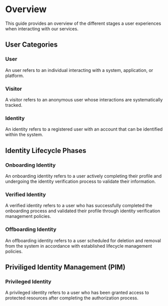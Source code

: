 # Overview
This guide provides an overview of the different stages a user experiences when interacting with our services.

## User Categories

### User
An user refers to an individual interacting with a system, application, or platform.

### Visitor
A visitor refers to an anonymous user whose interactions are systematically tracked.

### Identity 
An identity refers to a registered user with an account that can be identified within the system.

## Identity Lifecycle Phases

### Onboarding Identity
An onboarding identity refers to a user actively completing their profile and undergoing the identity verification process to validate their information.

### Verified Identity
A verified identity refers to a user who has successfully completed the onboarding process and validated their profile through identity verification management policies.

### Offboarding Identity
An offboarding identity refers to a user scheduled for deletion and removal from the system in accordance with established lifecycle management policies.

## Priviliged Identity Management (PIM)

### Privileged Identity
A privileged identity refers to a user who has been granted access to protected resources after completing the authorization process.
